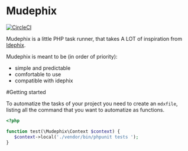 # Mudephix

[![CircleCI](https://circleci.com/gh/fain182/mudephix.svg?style=svg)](https://circleci.com/gh/fain182/mudephix)

Mudephix is a little PHP task runner, that takes A LOT of inspiration from [Idephix](https://github.com/ideatosrl/Idephix).

Mudephix is meant to be (in order of priority):
 - simple and predictable
 - comfortable to use
 - compatible with idephix
 
 #Getting started 
 
 To automatize the tasks of your project you need to create an `mdxfile`, listing all the command that you want to automatize as functions.
 
 ```php
 <?php

function test(\Mudephix\Context $context) {
    $context->local('./vendor/bin/phpunit tests ');
}
```


